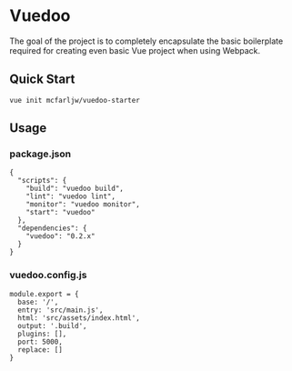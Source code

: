 # Vuedoo

The goal of the project is to completely encapsulate the basic boilerplate required for creating even basic Vue project when using Webpack.

## Quick Start

```
vue init mcfarljw/vuedoo-starter
```

## Usage

### package.json

```
{
  "scripts": {
    "build": "vuedoo build",
    "lint": "vuedoo lint",
    "monitor": "vuedoo monitor",
    "start": "vuedoo"
  },
  "dependencies": {
    "vuedoo": "0.2.x"
  }
}
```

### vuedoo.config.js

```
module.export = {
  base: '/',
  entry: 'src/main.js',
  html: 'src/assets/index.html',
  output: '.build',
  plugins: [],
  port: 5000,
  replace: []
}
```

